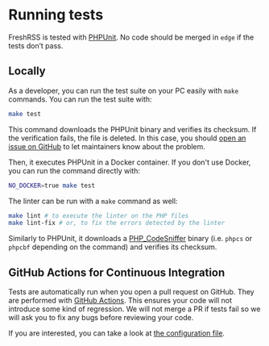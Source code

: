 # Running tests

FreshRSS is tested with [PHPUnit](https://phpunit.de/). No code should be merged in `edge` if the tests don’t pass.

## Locally

As a developer, you can run the test suite on your PC easily with `make` commands. You can run the test suite with:

```sh
make test
```

This command downloads the PHPUnit binary and verifies its checksum. If the verification fails, the file is deleted. In this case, you should [open an issue on GitHub](https://github.com/FreshRSS/FreshRSS/issues/new) to let maintainers know about the problem.

Then, it executes PHPUnit in a Docker container. If you don't use Docker, you can run the command directly with:

```sh
NO_DOCKER=true make test
```

The linter can be run with a `make` command as well:

```sh
make lint # to execute the linter on the PHP files
make lint-fix # or, to fix the errors detected by the linter
```

Similarly to PHPUnit, it downloads a [PHP\_CodeSniffer](https://github.com/squizlabs/PHP_CodeSniffer) binary (i.e. `phpcs` or `phpcbf` depending on the command) and verifies its checksum.

## GitHub Actions for Continuous Integration

Tests are automatically run when you open a pull request on GitHub.
They are performed with [GitHub Actions](https://github.com/FreshRSS/FreshRSS/actions).
This ensures your code will not introduce some kind of regression. We will not merge a PR if tests fail so we will ask you to fix any bugs before reviewing your code.

If you are interested, you can take a look at [the configuration file](https://github.com/FreshRSS/FreshRSS/blob/edge/.github/workflows/tests.yml).

